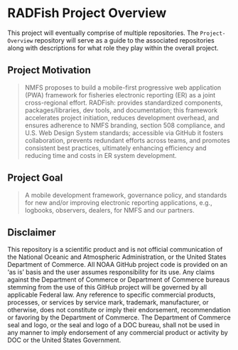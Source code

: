 # RADFish Project Overview

This project will eventually comprise of multiple repositories. The `Project-Overview` repository will serve as a guide to the associated repositories along with descriptions for what role they play within the overall project.

## Project Motivation

> NMFS proposes to build a mobile-first progressive web application (PWA) framework for fisheries electronic reporting (ER) as a joint cross-regional effort. RADFish: provides standardized components, packages/libraries, dev tools, and documentation; this framework accelerates project initiation, reduces development overhead, and ensures adherence to NMFS branding, section 508 compliance, and U.S. Web Design System standards; accessible via GitHub it fosters collaboration, prevents redundant efforts across teams, and promotes consistent best practices, ultimately enhancing efficiency and reducing time and costs in ER system development.

## Project Goal

> A mobile development framework, governance policy, and standards for new and/or improving electronic reporting applications, e.g., logbooks, observers, dealers, for NMFS and our partners.

## Disclaimer
This repository is a scientific product and is not official communication of the National Oceanic and Atmospheric Administration, or the United States Department of Commerce. All NOAA GitHub project code is provided on an ‘as is’ basis and the user assumes responsibility for its use. Any claims against the Department of Commerce or Department of Commerce bureaus stemming from the use of this GitHub project will be governed by all applicable Federal law. Any reference to specific commercial products, processes, or services by service mark, trademark, manufacturer, or otherwise, does not constitute or imply their endorsement, recommendation or favoring by the Department of Commerce. The Department of Commerce seal and logo, or the seal and logo of a DOC bureau, shall not be used in any manner to imply endorsement of any commercial product or activity by DOC or the United States Government.

